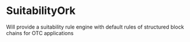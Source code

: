 # SuitabilityOrk
Will provide a suitability rule engine with default rules of structured block chains for OTC applications
